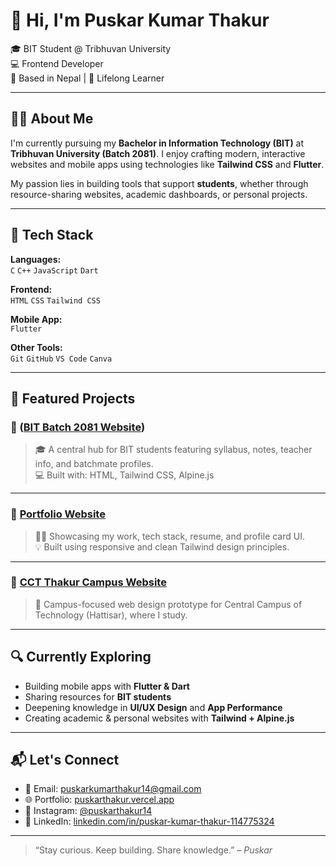 # 👋 Hi, I'm Puskar Kumar Thakur

🎓 BIT Student @ Tribhuvan University  
💻 Frontend Developer  
📍 Based in Nepal | 🌱 Lifelong Learner

---

## 🧑‍💻 About Me

I'm currently pursuing my **Bachelor in Information Technology (BIT)** at **Tribhuvan University (Batch 2081)**. I enjoy crafting modern, interactive websites and mobile apps using technologies like **Tailwind CSS** and **Flutter**.  

My passion lies in building tools that support **students**, whether through resource-sharing websites, academic dashboards, or personal projects.

---

## 🚀 Tech Stack

**Languages:**  
`C` `C++` `JavaScript` `Dart`

**Frontend:**  
`HTML` `CSS` `Tailwind CSS`

**Mobile App:**  
`Flutter`

**Other Tools:**  
`Git` `GitHub` `VS Code` `Canva`

---

## 🌟 Featured Projects

### 🔗 ([BIT Batch 2081 Website](https://bit-batch-2081.vercel.app/))
> 🎓 A central hub for BIT students featuring syllabus, notes, teacher info, and batchmate profiles.  
> 💻 Built with: HTML, Tailwind CSS, Alpine.js

---

### 📱 [Portfolio Website](https://puskarthakur.vercel.app/)
> 🧑‍🎨 Showcasing my work, tech stack, resume, and profile card UI.  
> 💡 Built using responsive and clean Tailwind design principles.

---

### 🏫 [CCT Thakur Campus Website](https://cctthakur.vercel.app/)
> 🏫 Campus-focused web design prototype for Central Campus of Technology (Hattisar), where I study.

---

## 🔍 Currently Exploring

- Building mobile apps with **Flutter & Dart**
- Sharing resources for **BIT students**
- Deepening knowledge in **UI/UX Design** and **App Performance**
- Creating academic & personal websites with **Tailwind + Alpine.js**

---

## 📬 Let's Connect

- 📧 Email: [puskarkumarthakur14@gmail.com](mailto:puskarkumarthakur14@gmail.com)  
- 🌐 Portfolio: [puskarthakur.vercel.app](https://puskarthakur.vercel.app/)  
- 📸 Instagram: [@puskarthakur14](https://www.instagram.com/puskarthakur14/)  
- 💼 LinkedIn: [linkedin.com/in/puskar-kumar-thakur-114775324](https://www.linkedin.com/in/puskar-kumar-thakur-114775324)

---

> “Stay curious. Keep building. Share knowledge.” – *Puskar*
